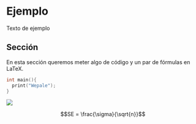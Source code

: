 # Ejemplo

Texto de ejemplo

## Sección

En esta sección queremos meter algo de código y un par de fórmulas en LaTeX.

```c++
int main(){
  print("Wepale");
}
```

<img src="https://render.githubusercontent.com/render/math?math=S=sum_{i=0}^{n}=\dfrac{n\cdot (n+1)}{2})">

```math
SE = \frac{\sigma}{\sqrt{n}}
```
